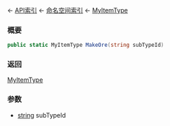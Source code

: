 ← [API索引](Api-Index) ← [命名空间索引](Namespace-Index) ← [MyItemType](VRage.Game.ModAPI.Ingame.MyItemType)

### 概要

```csharp
public static MyItemType MakeOre(string subTypeId)
```

### 返回

[MyItemType](VRage.Game.ModAPI.Ingame.MyItemType)

### 参数

* [string](https://docs.microsoft.com/en-us/dotnet/api/System.String?view=netframework-4.6) subTypeId
